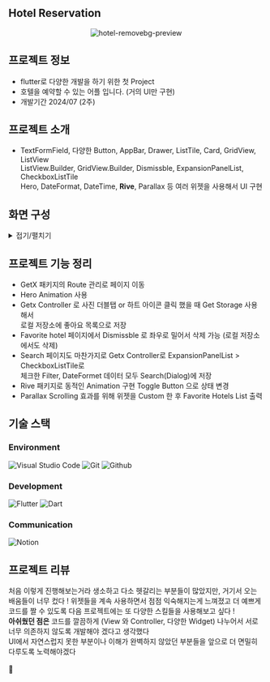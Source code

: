## Hotel Reservation
<div align=center>

![hotel-removebg-preview](https://github.com/user-attachments/assets/1b783559-ade7-48e1-a42d-28ef5b4bc6ec)

</div>

## 프로젝트 정보
- flutter로 다양한 개발을 하기 위한 첫 Project
- 호텔을 예약할 수 있는 어플 입니다. (거의 UI만 구현)
- 개발기간 2024/07 (2주)

## 프로젝트 소개
- TextFormField, 다양한 Button, AppBar, Drawer, ListTile, Card, GridView, ListView<br>
ListView.Builder, GridView.Builder, Dismissble, ExpansionPanelList, CheckboxListTile<br>
Hero, DateFormat, DateTime, **Rive**, Parallax 등 여러 위젯을 사용해서 UI 구현

## 화면 구성
<details>
<summary>접기/펼치기</summary><br>
  
|Sign in|Sign up|
|:--:|:--:|
![Signin](https://github.com/user-attachments/assets/2339e71f-6d43-4dc6-9d5a-dbf14b64def1)|![Signup](https://github.com/user-attachments/assets/8d2ad192-9f76-4c99-b59e-80ea233e0688)
|Home(ListView)|Home(GridView)|
![Home<Listview>](https://github.com/user-attachments/assets/b1476899-a6a8-415d-b0a7-42f505e0f264)|![Home<GridView>](https://github.com/user-attachments/assets/c5d20bf6-7048-465e-b730-b46a5df0817b)
|Drawer|Detail|
|![Drawer](https://github.com/user-attachments/assets/897bcbf7-5bc6-4fcd-85f1-363b5dbd5a5d)|![Detail](https://github.com/user-attachments/assets/c78da2d7-69e0-4953-bc6f-3b4c3da78b1f)|
|Search|Search(Dialog)|
|![Search](https://github.com/user-attachments/assets/e6cbe81e-9643-443b-af0a-f6c4c254d938)|![Search(Dialog)](https://github.com/user-attachments/assets/8b9531fe-d991-4e74-bb71-7fd0f9a5eb4c)|
|Favorite|My Page|
|![Favorite](https://github.com/user-attachments/assets/b74632ed-2c77-471b-9f38-e87f6ec7247b)|![MyPage](https://github.com/user-attachments/assets/01b65c54-7a70-4333-a41e-58bf9e690469)|


</details>

## 프로젝트 기능 정리
- GetX 패키지의 Route 관리로 페이지 이동
- Hero Animation 사용
- Getx Controller 로 사진 더블탭 or 하트 아이콘 클릭 했을 때 Get Storage 사용해서<br>
로컬 저장소에 좋아요 목록으로 저장
- Favorite hotel 페이지에서 Dismissble 로 좌우로 밀어서 삭제 가능 (로컬 저장소에서도 삭제)
- Search 페이지도 마찬가지로 Getx Controller로 ExpansionPanelList > CheckboxListTile로<br>
체크한 Filter, DateFormet 데이터 모두 Search(Dialog)에 저장
- Rive 패키지로 동적인 Animation 구현 Toggle Button 으로 상태 변경
- Parallax Scrolling 효과를 위해 위젯을 Custom 한 후 Favorite Hotels List 출력

## 기술 스택
### Environment
![Visual Studio Code](https://img.shields.io/badge/Visual%20Studio%20Code-007ACC?style=for-the-badge&logo=Visual%20Studio%20Code&logoColor=white)
![Git](https://img.shields.io/badge/Git-F05032?style=for-the-badge&logo=Git&logoColor=white)
![Github](https://img.shields.io/badge/GitHub-181717?style=for-the-badge&logo=GitHub&logoColor=white)

### Development
![Flutter](https://img.shields.io/badge/flutter-02569B?style=for-the-badge&logo=flutter&logoColor=white)
![Dart](https://img.shields.io/badge/dart-0175C2?style=for-the-badge&logo=dart&logoColor=white)

### Communication
![Notion](https://img.shields.io/badge/Notion-000000?style=for-the-badge&logo=Notion&logoColor=white)

## 프로젝트 리뷰
처음 이렇게 진행해보는거라 생소하고 다소 헷갈리는 부분들이 많았지만, 거기서 오는 배움들이 너무 컸다 !
위젯들을 계속 사용하면서 점점 익숙해지는게 느껴졌고 더 예쁘게 코드를 짤 수 있도록 다음 프로젝트에는 또 다양한 스킬들을 사용해보고 싶다 ! <br>
**아쉬웠던 점은**
코드를 깔끔하게 (View 와 Controller, 다양한 Widget) 나누어서 서로 너무 의존하지 않도록 개발해야 겠다고 생각했다 <br>
UI에서 자연스럽지 못한 부분이나 이해가 완벽하지 않았던 부분들을 앞으로 더 면밀히 다루도록 노력해야겠다 <br>
<br>
🦊
